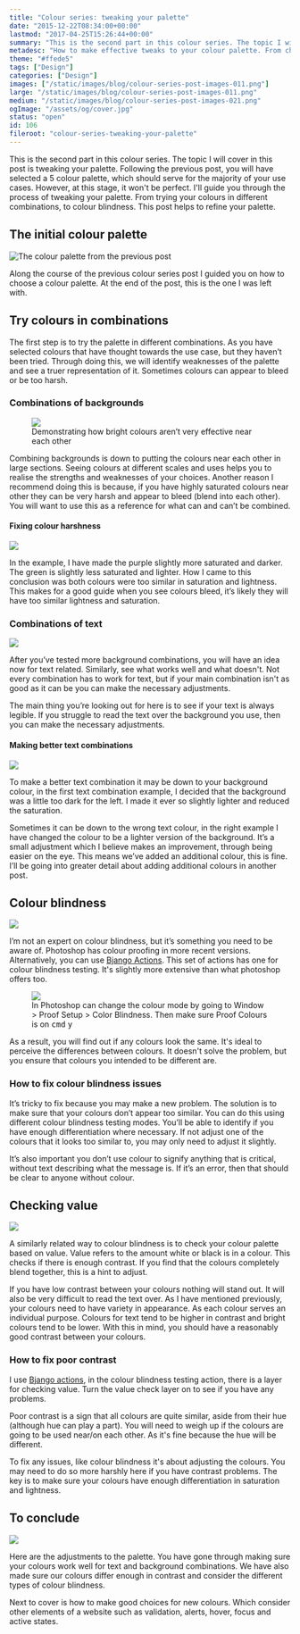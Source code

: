 ```yaml
---
title: "Colour series: tweaking your palette"
date: "2015-12-22T08:34:00+00:00"
lastmod: "2017-04-25T15:26:44+00:00"
summary: "This is the second part in this colour series. The topic I will cover in this post is tweaking your palette. Following the previous post, you will have selected a 5 colour palette, which should serve for the majority of your use cases. However, at this stage, it won’t be perfect. I’ll guide you through the process of tweaking your palette. From trying your colours in different combinations, to colour blindness. This post helps to refine your palette."
metadesc: "How to make effective tweaks to your colour palette. From checking text and background combinations to whether you have enough contrast."
theme: "#ffede5"
tags: ["Design"]
categories: ["Design"]
images: ["/static/images/blog/colour-series-post-images-011.png"]
large: "/static/images/blog/colour-series-post-images-011.png"
medium: "/static/images/blog/colour-series-post-images-021.png"
ogImage: "/assets/og/cover.jpg"
status: "open"
id: 106
fileroot: "colour-series-tweaking-your-palette"
---
```


This is the second part in this colour series. The topic I will cover in this post is tweaking your palette. Following the previous post, you will have selected a 5 colour palette, which should serve for the majority of your use cases. However, at this stage, it won't be perfect. I'll guide you through the process of tweaking your palette. From trying your colours in different combinations, to colour blindness. This post helps to refine your palette.

## The initial colour palette
<div className="article-image">
  <Image src="/static/images/blog/colours-five.png" alt="The colour palette from the previous post" width={840} height={460} />
</div>

Along the course of the previous colour series post I guided you on how to choose a colour palette. At the end of the post, this is the one I was left with.

## Try colours in combinations
The first step is to try the palette in different combinations. As you have selected colours that have thought towards the use case, but they haven’t been tried. Through doing this, we will identify weaknesses of the palette and see a truer representation of it. Sometimes colours can appear to bleed or be too harsh.

### Combinations of backgrounds
<figure>
<Image src="/static/images/blog/colours-harsh.png" width={840} height={460} />
<figcaption>Demonstrating how bright colours aren’t very effective near each other</figcaption>
</figure>

Combining backgrounds is down to putting the colours near each other in large sections. Seeing colours at different scales and uses helps you to realise the strengths and weaknesses of your choices. Another reason I recommend doing this is because, if you have highly saturated colours near other they can be very harsh and appear to bleed (blend into each other). You will want to use this as a reference for what can and can’t be combined.

#### Fixing colour harshness
<div className="article-image">
  <Image src="/static/images/blog/colours-change.png" width={840} height={460} />
</div>

In the example, I have made the purple slightly more saturated and darker. The green is slightly less saturated and lighter. How I came to this conclusion was both colours were too similar in saturation and lightness. This makes for a good guide when you see colours bleed, it’s likely they will have too similar lightness and saturation.

### Combinations of text
<div className="article-image">
  <Image src="/static/images/blog/colours-text-combinations.png" width={840} height={460} />
</div>

After you’ve tested more background combinations, you will have an idea now for text related. Similarly, see what works well and what doesn't. Not every combination has to work for text, but if your main combination isn't as good as it can be you can make the necessary adjustments.

The main thing you’re looking out for here is to see if your text is always legible. If you struggle to read the text over the background you use, then you can make the necessary adjustments.

#### Making better text combinations
<div className="article-image">
  <Image src="/static/images/blog/colours-text-adjust.png" width={840} height={460} />
</div>

To make a better text combination it may be down to your background colour, in the first text combination example, I decided that the background was a little too dark for the left. I made it ever so slightly lighter and reduced the saturation.

Sometimes it can be down to the wrong text colour, in the right example I have changed the colour to be a lighter version of the background. It’s a small adjustment which I believe makes an improvement, through being easier on the eye. This means we’ve added an additional colour, this is fine. I’ll be going into greater detail about adding additional colours in another post.

## Colour blindness
<div className="article-image">
  <Image src="/static/images/blog/colours-colour-blindness.png" width={840} height={460} />
</div>

I’m not an expert on colour blindness, but it’s something you need to be aware of. Photoshop has colour proofing in more recent versions. Alternatively, you can use [Bjango Actions](https://github.com/bjango/Bjango-Actions). This set of actions has one for colour blindness testing. It's slightly more extensive than what photoshop offers too.

<figure>
<Image src="/static/images/blog/photoshop-proof-setup.png" width={788} height={357} />
<figcaption>
In Photoshop can change the colour mode by going to Window > Proof Setup > Color Blindness. Then make sure Proof Colours is on <kbd>cmd</kbd> <kbd>y</kbd>
</figcaption>
</figure>

As a result, you will find out if any colours look the same. It's ideal to perceive the differences between colours. It doesn't solve the problem, but you ensure that colours you intended to be different are.

### How to fix colour blindness issues
It’s tricky to fix because you may make a new problem. The solution is to make sure that your colours don’t appear too similar. You can do this using different colour blindness testing modes. You’ll be able to identify if you have enough differentiation where necessary. If not adjust one of the colours that it looks too similar to, you may only need to adjust it slightly.

It’s also important you don’t use colour to signify anything that is critical, without text describing what the message is. If it’s an error, then that should be clear to anyone without colour.

## Checking value
<div className="article-image">
  <Image src="/static/images/blog/colours-bw.png" width={840} height={460} />
</div>

A similarly related way to colour blindness is to check your colour palette based on value. Value refers to the amount white or black is in a colour. This checks if there is enough contrast. If you find that the colours completely blend together, this is a hint to adjust.

If you have low contrast between your colours nothing will stand out. It will also be very difficult to read the text over. As I have mentioned previously, your colours need to have variety in appearance. As each colour serves an individual purpose. Colours for text tend to be higher in contrast and bright colours tend to be lower. With this in mind, you should have a reasonably good contrast between your colours.

### How to fix poor contrast
I use [Bjango actions](https://github.com/bjango/Bjango-Actions), in the colour blindness testing action, there is a layer for checking value. Turn the value check layer on to see if you have any problems.

Poor contrast is a sign that all colours are quite similar, aside from their hue (although hue can play a part). You will need to weigh up if the colours are going to be used near/on each other. As it's fine because the hue will be different.

To fix any issues, like colour blindness it's about adjusting the colours. You may need to do so more harshly here if you have contrast problems. The key is to make sure your colours have enough differentiation in saturation and lightness.

## To conclude
<div className="article-image">
  <Image src="/static/images/blog/colours-primary-adjusted.png" width={840} height={460} />
</div>

Here are the adjustments to the palette. You have gone through making sure your colours work well for text and background combinations. We have also made sure our colours differ enough in contrast and consider the different types of colour blindness.

Next to cover is how to make good choices for new colours. Which consider other elements of a website such as validation, alerts, hover, focus and active states.
